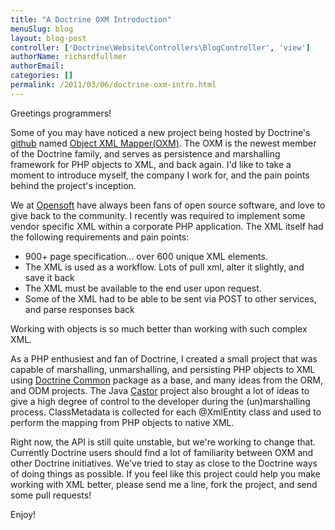 ```yaml
---
title: "A Doctrine OXM Introduction"
menuSlug: blog
layout: blog-post
controller: ['Doctrine\Website\Controllers\BlogController', 'view']
authorName: richardfullmer
authorEmail:
categories: []
permalink: /2011/03/06/doctrine-oxm-intro.html
---
```

Greetings programmers!

Some of you may have noticed a new project being hosted by Doctrine's
[github](http://github.com/doctrine) named [Object XML
Mapper(OXM)](https://github.com/doctrine/oxm). The OXM is the newest
member of the Doctrine family, and serves as persistence and marshalling
framework for PHP objects to XML, and back again. I'd like to take a
moment to introduce myself, the company I work for, and the pain points
behind the project's inception.

We at [Opensoft](http://www.opensoftdev.com/) have always been fans of
open source software, and love to give back to the community. I recently
was required to implement some vendor specific XML within a corporate
PHP application. The XML itself had the following requirements and pain
points:

-   900+ page specification... over 600 unique XML elements.
-   The XML is used as a workflow. Lots of pull xml, alter it slightly,
    and save it back
-   The XML must be available to the end user upon request.
-   Some of the XML had to be able to be sent via POST to other
    services, and parse responses back

Working with objects is so much better than working with such complex
XML.

As a PHP enthusiest and fan of Doctrine, I created a small project that
was capable of marshalling, unmarshalling, and persisting PHP objects to
XML using [Doctrine Common](http://github.com/doctrine/common) package
as a base, and many ideas from the ORM, and ODM projects. The Java
[Castor](http://www.castor.org) project also brought a lot of ideas to
give a high degree of control to the developer during the
(un)marshalling process. ClassMetadata is collected for each @XmlEntity
class and used to perform the mapping from PHP objects to native XML.

Right now, the API is still quite unstable, but we're working to change
that. Currently Doctrine users should find a lot of familiarity between
OXM and other Doctrine initiatives. We've tried to stay as close to the
Doctrine ways of doing things as possible. If you feel like this project
could help you make working with XML better, please send me a line, fork
the project, and send some pull requests!

Enjoy!

